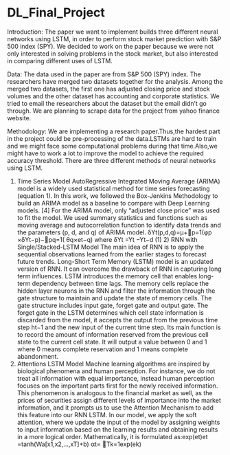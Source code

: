 # DL_Final_Project

Introduction:
The paper we want to implement builds three different neural networks using LSTM, in order to perform stock market prediction with S&P 500 index (SPY). We decided to work on the paper because we were not only interested in solving problems in the stock market, but also interested in comparing different uses of LSTM.

Data:
The data used in the paper are from S&P 500 (SPY) index. The researchers have merged two datasets together for the analysis. Among the merged two datasets, the first one has adjusted closing price and stock volumes and the other dataset has accounting and corporate statistics. We tried to email the researchers about the dataset but the email didn’t go through. We are planning to scrape data for the project from yahoo finance website.

Methodology:
We are implementing a research paper.Thus,the hardest part in the project could be pre-processing of the data.LSTMs are hard to train and we might face some computational problems during that time.Also,we might have to work a lot to improve the model to achieve the required accuracy threshold.
There are three different methods of neural networks using LSTM.
1) Time Series Model
AutoRegressive Integrated Moving Average (ARIMA) model is a widely used statistical method for time series forecasting (equation 1). In this work, we followed the Box-Jenkins Methodology to build an ARIMA model as a baseline to compare with Deep Learning models. [4] For the ARIMA model, only “adjusted close price” was used to fit the model. We used summary statistics and functions such as moving average and autocorrelation function to identify data trends and the parameters (p, d, and q) of ARIMA model.
δY​t​(p,d,q)=μ+􏰀​p=1​(φ​p ​×δY​t−p​)−􏰀​pq=1(​ θ​q ​×e​t−q​) where δY​t ​=Y​t ​−Y​t−d ​(1) 2) RNN with Single/Stacked-LSTM Model
The main idea of RNN is to apply the sequential observations learned from the earlier stages to forecast future trends. Long-Short Term Memory (LSTM) model is an updated version of RNN. It can overcome the drawback of RNN in capturing long term influences.
LSTM introduces the memory cell that enables long-term dependency between time lags. The memory cells replace the hidden layer neurons in the RNN and filter the information through the gate structure to maintain and update the state of memory cells. The gate structure includes input gate, forget gate and output gate.
The forget gate in the LSTM determines which cell state information is discarded from the model, it accepts the output from the previous time step h​t−1 ​and the new input of the current time step. Its main function is to record the amount of information reserved from the previous cell state to the current cell state. It will output a value between 0 and 1 where 0 means complete reservation and 1 means complete abandonment.
3) Attentions LSTM Model
Machine learning algorithms are inspired by biological phenomena and human perception. For instance, we do not treat all information with equal importance, instead human perception focuses on the important parts first for the newly received information. This phenomenon is analogous to the financial market as well, as the prices of securities assign different levels of importance into the market information, and it prompts us to use the Attention Mechanism to add this feature into our RNN LSTM. In our model, we apply the soft attention, where we update the input of the model by assigning weights to input information based on the learning results and obtaining results in a more logical order. Mathematically, it is formulated as:​exp(e​t ​)​e​t​=tanh(W​a​[x​1​,x​2​,...,x​T​]+b) α​t=​ ​􏰀​Tk=1​exp(e​k​)
